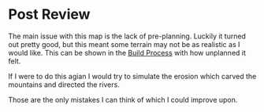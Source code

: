 # Post Review

The main issue with this map is the lack of pre-planning. Luckily it turned out pretty good, but this meant some terrain may not be as realistic as I would like. This can be shown in the [Build Process](build-process.md) with how unplanned it felt.

If I were to do this agian I would try to simulate the erosion which carved the mountains and directed the rivers.

Those are the only mistakes I can think of which I could improve upon.